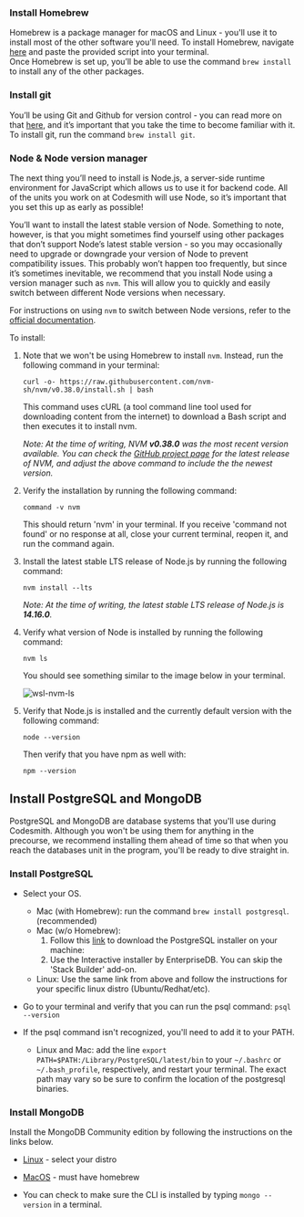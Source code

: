 ### Install Homebrew
Homebrew is a package manager for macOS and Linux - you'll use it to install most of the other software you'll need. To install Homebrew, navigate [here](https://brew.sh/) and paste the provided script into your terminal.<br>
Once Homebrew is set up, you’ll be able to use the command `brew install` to install any of the other packages.

### Install git
You’ll be using Git and Github for version control - you can read more on that [here](https://github.com/CodesmithLLC/precourse-part-1/blob/master/GitHub.md), and it’s important that you take the time to become familiar with it.
To install git, run the command `brew install git`.

### Node & Node version manager
The next thing you’ll need to install is Node.js, a server-side runtime environment for JavaScript which allows us to use it for backend code. All of the units you work on at Codesmith will use Node, so it’s important that you set this up as early as possible! 

You’ll want to install the latest stable version of Node. Something to note, however, is that you might sometimes find yourself using other packages that don’t support Node’s latest stable version - so you may occasionally need to upgrade or downgrade your version of Node to prevent compatibility issues. This probably won’t happen too frequently, but since it’s sometimes inevitable, we recommend that you install Node using a version manager such as `nvm`. This will allow you to quickly and easily switch between different Node versions when necessary. 

For instructions on using `nvm` to switch between Node versions, refer to the [official documentation](https://github.com/nvm-sh/nvm#usage).

To install:

1. Note that we won't be using Homebrew to install `nvm`. Instead, run the following command in your terminal:

   `curl -o- https://raw.githubusercontent.com/nvm-sh/nvm/v0.38.0/install.sh | bash`

   This command uses cURL (a tool command line tool used for downloading content from the internet) to download a Bash script and then executes it to install nvm.

   _Note: At the time of writing, NVM **v0.38.0** was the most recent version available. You can check the [GitHub project page](https://github.com/nvm-sh/nvm) for the latest release of NVM, and adjust the above command to include the the newest version._

2. Verify the installation by running the following command:

   `command -v nvm`

   This should return 'nvm' in your terminal. If you receive 'command not found' or no response at all, close your current terminal, reopen it, and run the command again.

3. Install the latest stable LTS release of Node.js by running the following command:

   `nvm install --lts`

   _Note: At the time of writing, the latest stable LTS release of Node.js is **14.16.0**._

4. Verify what version of Node is installed by running the following command:

   `nvm ls`

   You should see something similar to the image below in your terminal.

   ![wsl-nvm-ls](https://github.com/CodesmithLLC/precourse-part-1/blob/master/docs/assets/images/wsl-nvm-ls-14160.png)

5. Verify that Node.js is installed and the currently default version with the following command:

   `node --version`

   Then verify that you have npm as well with:

   `npm --version`
 
## Install PostgreSQL and MongoDB
PostgreSQL and MongoDB are database systems that you'll use during Codesmith. Although you won't be using them for anything in the precourse, we recommend installing them ahead of time so that when you reach the databases unit in the program, you'll be ready to dive straight in.

### Install PostgreSQL
- Select your OS.

  - Mac (with Homebrew): run the command `brew install postgresql`. (recommended)
  - Mac (w/o Homebrew):
    1.  Follow this [link](https://www.postgresql.org/download/) to download the PostgreSQL installer on your machine:
    2.  Use the Interactive installer by EnterpriseDB. You can skip the 'Stack Builder' add-on.
  - Linux: Use the same link from above and follow the instructions for your specific linux distro (Ubuntu/Redhat/etc).

- Go to your terminal and verify that you can run the psql command: `psql --version`

- If the psql command isn't recognized, you'll need to add it to your PATH.
  - Linux and Mac: add the line `export PATH=$PATH:/Library/PostgreSQL/latest/bin` to your `~/.bashrc` or `~/.bash_profile`, respectively, and restart your terminal. The exact path may vary so be sure to confirm the location of the postgresql binaries.

### Install MongoDB
Install the MongoDB Community edition by following the instructions on the links below.

   - [Linux](https://docs.mongodb.com/manual/administration/install-on-linux/) - select your distro
   - [MacOS](https://docs.mongodb.com/manual/tutorial/install-mongodb-on-os-x/) - must have homebrew

   - You can check to make sure the CLI is installed by typing `mongo --version` in a terminal.
  

